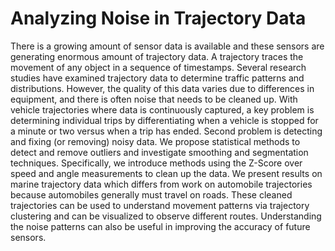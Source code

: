 # Analyzing Noise in Trajectory Data

There is a growing amount of sensor data is available and these sensors are generating enormous amount of trajectory data. A trajectory traces the movement of any object in a sequence of timestamps. Several research studies have examined trajectory data to determine traffic patterns and distributions. However, the quality of this data varies due to differences in equipment, and there is often noise that needs to be cleaned up. With vehicle trajectories where data is continuously captured, a key problem is determining individual trips by differentiating when a vehicle is stopped for a minute or two versus when a trip has ended. Second problem is detecting and fixing (or removing) noisy data. We propose statistical methods to detect and remove outliers and investigate smoothing and segmentation techniques. Specifically, we introduce methods using the Z-Score over speed and angle measurements to clean up the data. We present results on marine trajectory data which differs from work on automobile trajectories because automobiles generally must travel on roads. These cleaned trajectories can be used to understand movement patterns via trajectory clustering and can be visualized to observe different routes. Understanding the noise patterns can also be useful in improving the accuracy of future sensors.
